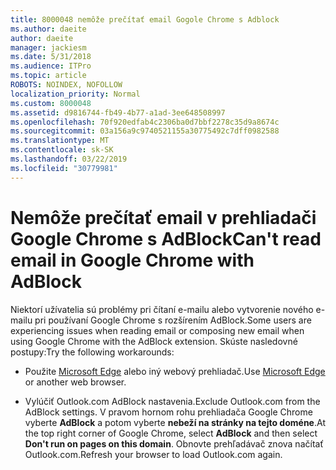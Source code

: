 ```yaml
---
title: 8000048 nemôže prečítať email Gogole Chrome s Adblock
ms.author: daeite
author: daeite
manager: jackiesm
ms.date: 5/31/2018
ms.audience: ITPro
ms.topic: article
ROBOTS: NOINDEX, NOFOLLOW
localization_priority: Normal
ms.custom: 8000048
ms.assetid: d9816744-fb49-4b77-a1ad-3ee648508997
ms.openlocfilehash: 70f920edfab4c2306ba0d7bbf2278c35d9a8674c
ms.sourcegitcommit: 03a156a9c9740521155a30775492c7dff0982588
ms.translationtype: MT
ms.contentlocale: sk-SK
ms.lasthandoff: 03/22/2019
ms.locfileid: "30779981"
---
```

# <a name="cant-read-email-in-google-chrome-with-adblock"></a><span data-ttu-id="7ce91-102">Nemôže prečítať email v prehliadači Google Chrome s AdBlock</span><span class="sxs-lookup"><span data-stu-id="7ce91-102">Can't read email in Google Chrome with AdBlock</span></span>

<span data-ttu-id="7ce91-103">Niektorí užívatelia sú problémy pri čítaní e-mailu alebo vytvorenie nového e-mailu pri používaní Google Chrome s rozšírením AdBlock.</span><span class="sxs-lookup"><span data-stu-id="7ce91-103">Some users are experiencing issues when reading email or composing new email when using Google Chrome with the AdBlock extension.</span></span> <span data-ttu-id="7ce91-104">Skúste nasledovné postupy:</span><span class="sxs-lookup"><span data-stu-id="7ce91-104">Try the following workarounds:</span></span>
  
- <span data-ttu-id="7ce91-105">Použite [Microsoft Edge](https://go.microsoft.com/fwlink/p/?linkid=2001503&amp;clcid=0x409) alebo iný webový prehliadač.</span><span class="sxs-lookup"><span data-stu-id="7ce91-105">Use [Microsoft Edge](https://go.microsoft.com/fwlink/p/?linkid=2001503&amp;clcid=0x409) or another web browser.</span></span> 
    
- <span data-ttu-id="7ce91-106">Vylúčiť Outlook.com AdBlock nastavenia.</span><span class="sxs-lookup"><span data-stu-id="7ce91-106">Exclude Outlook.com from the AdBlock settings.</span></span> <span data-ttu-id="7ce91-107">V pravom hornom rohu prehliadača Google Chrome vyberte **AdBlock** a potom vyberte **nebeží na stránky na tejto doméne**.</span><span class="sxs-lookup"><span data-stu-id="7ce91-107">At the top right corner of Google Chrome, select **AdBlock** and then select **Don't run on pages on this domain**.</span></span> <span data-ttu-id="7ce91-108">Obnovte prehľadávač znova načítať Outlook.com.</span><span class="sxs-lookup"><span data-stu-id="7ce91-108">Refresh your browser to load Outlook.com again.</span></span> 
    

